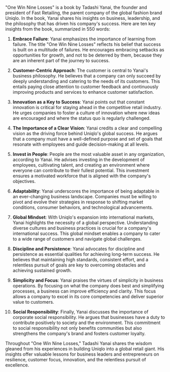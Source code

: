 "One Win Nine Losses" is a book by Tadashi Yanai, the founder and president of Fast Retailing, the parent company of the global fashion brand Uniqlo. In the book, Yanai shares his insights on business, leadership, and the philosophy that has driven his company's success. Here are ten key insights from the book, summarized in 550 words:

1. **Embrace Failure**: Yanai emphasizes the importance of learning from failure. The title "One Win Nine Losses" reflects his belief that success is built on a multitude of failures. He encourages embracing setbacks as opportunities for growth, and not to be deterred by them, because they are an inherent part of the journey to success.

2. **Customer-Centric Approach**: The customer is central to Yanai's business philosophy. He believes that a company can only succeed by deeply understanding and catering to the needs of its customers. This entails paying close attention to customer feedback and continuously improving products and services to enhance customer satisfaction.

3. **Innovation as a Key to Success**: Yanai points out that constant innovation is critical for staying ahead in the competitive retail industry. He urges companies to foster a culture of innovation where new ideas are encouraged and where the status quo is regularly challenged.

4. **The Importance of a Clear Vision**: Yanai credits a clear and compelling vision as the driving force behind Uniqlo's global success. He argues that a company must have a well-defined purpose and set of goals that resonate with employees and guide decision-making at all levels.

5. **Invest in People**: People are the most valuable asset in any organization, according to Yanai. He advises investing in the development of employees, cultivating talent, and creating an environment where everyone can contribute to their fullest potential. This investment ensures a motivated workforce that is aligned with the company's objectives.

6. **Adaptability**: Yanai underscores the importance of being adaptable in an ever-changing business landscape. Companies must be willing to pivot and evolve their strategies in response to shifting market conditions, consumer behaviors, and technological advancements.

7. **Global Mindset**: With Uniqlo's expansion into international markets, Yanai highlights the necessity of a global perspective. Understanding diverse cultures and business practices is crucial for a company's international success. This global mindset enables a company to cater to a wide range of customers and navigate global challenges.

8. **Discipline and Persistence**: Yanai advocates for discipline and persistence as essential qualities for achieving long-term success. He believes that maintaining high standards, consistent effort, and a relentless pursuit of goals are key to overcoming obstacles and achieving sustained growth.

9. **Simplicity and Focus**: Yanai praises the virtues of simplicity in business operations. By focusing on what the company does best and simplifying processes, a business can improve efficiency and clarity. This focus allows a company to excel in its core competencies and deliver superior value to customers.

10. **Social Responsibility**: Finally, Yanai discusses the importance of corporate social responsibility. He argues that businesses have a duty to contribute positively to society and the environment. This commitment to social responsibility not only benefits communities but also strengthens the company's brand and fosters customer loyalty.

Throughout "One Win Nine Losses," Tadashi Yanai shares the wisdom gleaned from his experiences in building Uniqlo into a global retail giant. His insights offer valuable lessons for business leaders and entrepreneurs on resilience, customer focus, innovation, and the relentless pursuit of excellence.